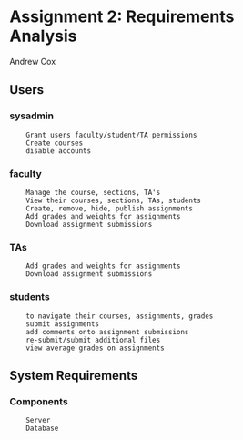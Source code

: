 # Assignment 2: Requirements Analysis
 Andrew Cox

## Users
###    sysadmin
        Grant users faculty/student/TA permissions
        Create courses
        disable accounts
###    faculty
        Manage the course, sections, TA's
        View their courses, sections, TAs, students
        Create, remove, hide, publish assignments
        Add grades and weights for assignments
        Download assignment submissions
###    TAs
        Add grades and weights for assignments
        Download assignment submissions
###    students
        to navigate their courses, assignments, grades
        submit assignments
        add comments onto assignment submissions
        re-submit/submit additional files
        view average grades on assignments
        
 ## System Requirements
 ###   Components
        Server
        Database
